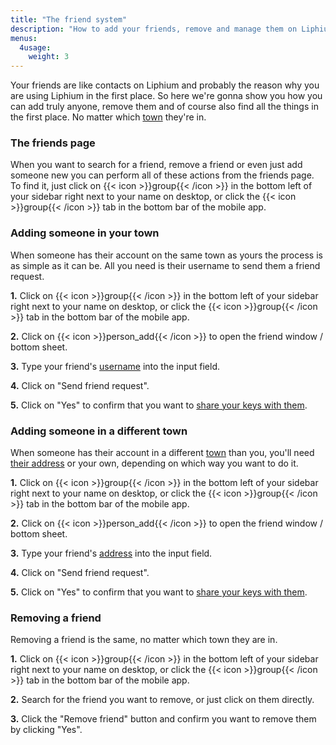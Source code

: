 ```yaml
---
title: "The friend system"
description: "How to add your friends, remove and manage them on Liphium."
menus:
  4usage:
    weight: 3
---
```


Your friends are like contacts on Liphium and probably the reason why you are using Liphium in the first place. So here we're gonna show you how you can add truly anyone, remove them and of course also find all the things in the first place. No matter which [town](../concepts/towns.md#whats-a-town-on-liphium) they're in.

### The friends page

When you want to search for a friend, remove a friend or even just add someone new you can perform all of these actions from the friends page. To find it, just click on {{< icon >}}group{{< /icon >}} in the bottom left of your sidebar right next to your name on desktop, or click the {{< icon >}}group{{< /icon >}} tab in the bottom bar of the mobile app.

### Adding someone in your town

When someone has their account on the same town as yours the process is as simple as it can be. All you need is their username to send them a friend request.

**1.** Click on {{< icon >}}group{{< /icon >}} in the bottom left of your sidebar right next to your name on desktop, or click the {{< icon >}}group{{< /icon >}} tab in the bottom bar of the mobile app.

**2.** Click on {{< icon >}}person_add{{< /icon >}} to open the friend window / bottom sheet.

**3.** Type your friend's [username](./faq.md#how-do-i-find-my-own-username) into the input field.

**4.** Click on "Send friend request".

**5.** Click on "Yes" to confirm that you want to [share your keys with them](./faq.md#what-does-it-mean-to-share-my-keys-with-someone).

### Adding someone in a different town

When someone has their account in a different [town](../concepts/towns.md#whats-a-town-on-liphium) than you, you'll need [their address](./faq.md#how-do-i-find-my-own-address) or your own, depending on which way you want to do it.

**1.** Click on {{< icon >}}group{{< /icon >}} in the bottom left of your sidebar right next to your name on desktop, or click the {{< icon >}}group{{< /icon >}} tab in the bottom bar of the mobile app.

**2.** Click on {{< icon >}}person_add{{< /icon >}} to open the friend window / bottom sheet.

**3.** Type your friend's [address](./faq.md#how-do-i-find-my-own-address) into the input field.

**4.** Click on "Send friend request".

**5.** Click on "Yes" to confirm that you want to [share your keys with them](./faq.md#what-does-it-mean-to-share-my-keys-with-someone).

### Removing a friend

Removing a friend is the same, no matter which town they are in.

**1.** Click on {{< icon >}}group{{< /icon >}} in the bottom left of your sidebar right next to your name on desktop, or click the {{< icon >}}group{{< /icon >}} tab in the bottom bar of the mobile app.

**2.** Search for the friend you want to remove, or just click on them directly.

**3.** Click the "Remove friend" button and confirm you want to remove them by clicking "Yes".
